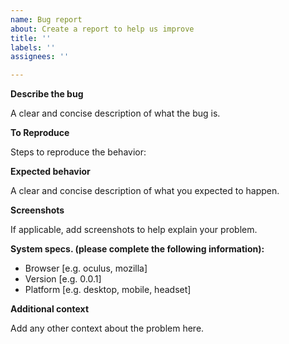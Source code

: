 ```yaml
---
name: Bug report
about: Create a report to help us improve
title: ''
labels: ''
assignees: ''

---
```


**Describe the bug**

A clear and concise description of what the bug is.

**To Reproduce**

Steps to reproduce the behavior:

**Expected behavior**

A clear and concise description of what you expected to happen.

**Screenshots**

If applicable, add screenshots to help explain your problem.

**System specs. (please complete the following information):**

 - Browser [e.g. oculus, mozilla]
 - Version [e.g. 0.0.1]
 - Platform [e.g. desktop, mobile, headset]

**Additional context**

Add any other context about the problem here.
